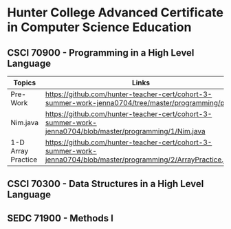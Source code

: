 # Hunter College Advanced Certificate in Computer Science Education

## CSCI 70900 - Programming in a High Level Language

| Topics      | Links              |
|-------------|--------------------|
|Pre-Work|https://github.com/hunter-teacher-cert/cohort-3-summer-work-jenna0704/tree/master/programming/pre|
|Nim.java|https://github.com/hunter-teacher-cert/cohort-3-summer-work-jenna0704/blob/master/programming/1/Nim.java|
|1-D Array Practice|https://github.com/hunter-teacher-cert/cohort-3-summer-work-jenna0704/blob/master/programming/2/ArrayPractice.java|


## CSCI 70300 - Data Structures in a High Level Language




## SEDC 71900 - Methods I

